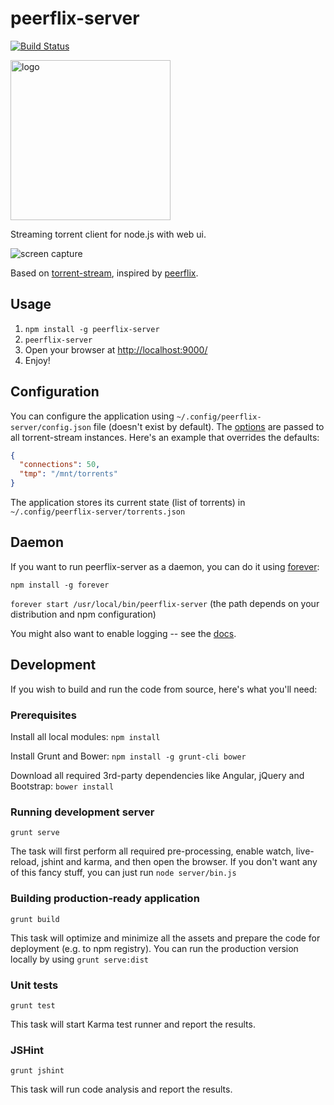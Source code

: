 peerflix-server
===============

[![Build Status](https://travis-ci.org/asapach/peerflix-server.svg?branch=master)](https://travis-ci.org/asapach/peerflix-server)

<img src="https://cdn.rawgit.com/asapach/peerflix-server/master/logo.svg" alt="logo" height="256">

Streaming torrent client for node.js with web ui.

![screen capture](https://cdn.rawgit.com/asapach/peerflix-server/master/capture.gif)

Based on [torrent-stream](https://github.com/mafintosh/torrent-stream), inspired by [peerflix](https://github.com/mafintosh/peerflix).

## Usage

1. `npm install -g peerflix-server`
1. `peerflix-server`
1. Open your browser at [http://localhost:9000/](http://localhost:9000/)
1. Enjoy!

## Configuration

You can configure the application using `~/.config/peerflix-server/config.json` file (doesn't exist by default). The [options](https://github.com/mafintosh/torrent-stream#full-api) are passed to all torrent-stream instances. Here's an example that overrides the defaults:

```json
{
  "connections": 50,
  "tmp": "/mnt/torrents"
}
```

The application stores its current state (list of torrents) in `~/.config/peerflix-server/torrents.json`

## Daemon

If you want to run peerflix-server as a daemon, you can do it using [forever](https://github.com/nodejitsu/forever):

`npm install -g forever`

`forever start /usr/local/bin/peerflix-server` (the path depends on your distribution and npm configuration)

You might also want to enable logging -- see the [docs](https://github.com/nodejitsu/forever#using-forever-from-the-command-line).

## Development

If you wish to build and run the code from source, here's what you'll need:

### Prerequisites

Install all local modules: `npm install`

Install Grunt and Bower: `npm install -g grunt-cli bower`

Download all required 3rd-party dependencies like Angular, jQuery and Bootstrap: `bower install`

### Running development server

`grunt serve`

The task will first perform all required pre-processing, enable watch, live-reload, jshint and karma, and then open the browser.
If you don't want any of this fancy stuff, you can just run `node server/bin.js`

### Building production-ready application

`grunt build`

This task will optimize and minimize all the assets and prepare the code for deployment (e.g. to npm registry). You can run the production version locally by using `grunt serve:dist`

### Unit tests

`grunt test`

This task will start Karma test runner and report the results.

### JSHint

`grunt jshint`

This task will run code analysis and report the results.
